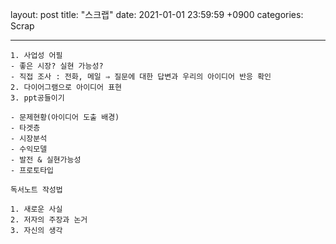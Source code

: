 layout: post
title:  "스크랩"
date:   2021-01-01 23:59:59 +0900
categories: Scrap

---

```text
1. 사업성 어필
- 좋은 시장? 실현 가능성?
- 직접 조사 : 전화, 메일 ⇒ 질문에 대한 답변과 우리의 아이디어 반응 확인
2. 다이어그램으로 아이디어 표현
3. ppt공들이기

- 문제현황(아이디어 도출 배경)
- 타겟층
- 시장분석
- 수익모델
- 발전 & 실현가능성
- 프로토타입
```

```text
독서노트 작성법

1. 새로운 사실
2. 저자의 주장과 논거
3. 자신의 생각
```

